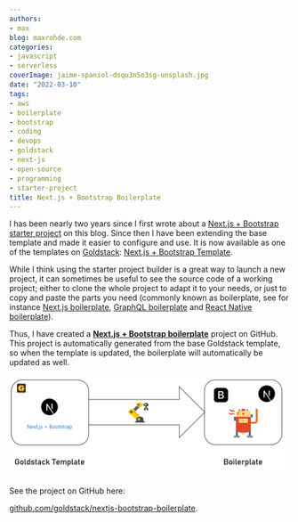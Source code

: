 ```yaml
---
authors:
- max
blog: maxrohde.com
categories:
- javascript
- serverless
coverImage: jaime-spaniol-dsqu3n5o3sg-unsplash.jpg
date: "2022-03-10"
tags:
- aws
- boilerplate
- bootstrap
- coding
- devops
- goldstack
- next-js
- open-source
- programming
- starter-project
title: Next.js + Bootstrap Boilerplate
---
```


I has been nearly two years since I first wrote about a [Next.js + Bootstrap starter project](https://maxrohde.com/2020/03/06/next-js-with-bootstrap-getting-started/) on this blog. Since then I have been extending the base template and made it easier to configure and use. It is now available as one of the templates on [Goldstack](https://goldstack.party): [Next.js + Bootstrap Template](https://goldstack.party/templates/nextjs-bootstrap).

While I think using the starter project builder is a great way to launch a new project, it can sometimes be useful to see the source code of a working project; either to clone the whole project to adapt it to your needs, or just to copy and paste the parts you need (commonly known as boilerplate, see for instance [Next.js boilerplate](https://dev.to/joeygoksu/the-ultimate-collection-of-production-ready-nestjs-boilerplate-2d4h), [GraphQL boilerplate](https://dev.to/tuanlc/graphql-clean-architectire-boilerplate-hog) and [React Native boilerplate](https://dev.to/joeygoksu/the-ultimate-react-native-boilerplate-with-typescript-3778)).

Thus, I have created a [**Next.js + Bootstrap boilerplate**](https://github.com/goldstack/nextjs-bootstrap-boilerplate) project on GitHub. This project is automatically generated from the base Goldstack template, so when the template is updated, the boilerplate will automatically be updated as well.

![Process for generating Next.js + Bootstrap boilerplate](images/nextjs_bootstrap_boilerplate_goldstack.png)

See the project on GitHub here:

[github.com/goldstack/nextjs-bootstrap-boilerplate](https://github.com/goldstack/nextjs-bootstrap-boilerplate).